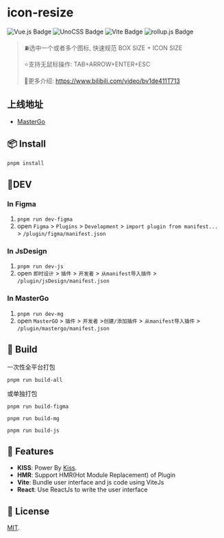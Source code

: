 # icon-resize
![Vue.js Badge](https://img.shields.io/badge/Vue.js-4FC08D?logo=vuedotjs&logoColor=fff&style=flat)
![UnoCSS Badge](https://img.shields.io/badge/UnoCSS-333?logo=unocss&logoColor=fff&style=flat)
![Vite Badge](https://img.shields.io/badge/Vite-646CFF?logo=vite&logoColor=fff&style=flat)
![rollup.js Badge](https://img.shields.io/badge/rollup.js-EC4A3F?logo=rollupdotjs&logoColor=fff&style=flat)

> ⛽️选中一个或者多个图标, 快速规范 BOX SIZE + ICON SIZE
> 
> ⭐️支持无鼠标操作: TAB+ARROW+ENTER+ESC
> 
> 🍙更多介绍: https://www.bilibili.com/video/bv1de411T713
  

## 上线地址
- [MasterGo](https://mastergo.com/community/plugin/72353391572009) 
<!-- - [Figma](https://www.figma.com/community/plugin/1184814057510773140)  -->
<!-- - [即时设计](https://mastergo.com/community/plugin/77836422690335)  -->

## 📦 Install

```bash
pnpm install
```

## 🔨DEV

### In Figma

1. `pnpm run dev-figma`
2. open `Figma` > `Plugins` > `Development` > `import plugin from manifest...` > `/plugin/figma/manifest.json`


### In JsDesign

1. `pnpm run dev-js`
2. open `即时设计` > `插件` > `开发者` > `从manifest导入插件` > `/plugin/jsDesign/manifest.json`

### In MasterGo

1. `pnpm run dev-mg`
2. open `MasterGO` > `插件` > `开发者` >`创建/添加插件` > `从manifest导入插件` > `/plugin/mastergo/manifest.json`



## 🦪 Build 

一次性全平台打包

`pnpm run build-all`

或单独打包

`pnpm run build-figma` 


`pnpm run build-mg`


`pnpm run build-js`

## 🚀 Features
- **KISS**: Power By [Kiss](https://github.com/Leizhenpeng/design-tooltik-cn/tree/main/packages/kiss-core).
- **HMR**: Support HMR(Hot Module Replacement) of Plugin
- **Vite**: Bundle user interface and js code using ViteJs
- **React**: Use ReactJs to write the user interface

## 📄 License

[MIT](LICENSE).



[build-src]: https://flat.badgen.net/github/checks/bokub/gradient-string?label=tests
[version-src]: https://runkit.io/bokub/npm-version/branches/master/gradient-string?style=flat
[codecov-src]: https://flat.badgen.net/codecov/c/github/bokub/gradient-string
[downloads-src]: https://flat.badgen.net/npm/dm/gradient-string?color=FF9800
[xo-src]: https://flat.badgen.net/badge/code%20style/XO/5ed9c7
[awesome-src]: https://awesome.re/mentioned-badge-flat.svg

[build-href]: https://github.com/bokub/gradient-string/actions/workflows/run.yml
[version-href]: https://www.npmjs.com/package/gradient-string
[codecov-href]: https://codecov.io/gh/bokub/gradient-string
[downloads-href]: https://www.npmjs.com/package/gradient-string
[xo-href]: https://github.com/sindresorhus/xo
[awesome-href]: https://github.com/sindresorhus/awesome-nodejs
